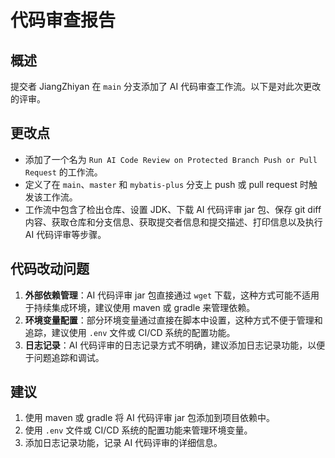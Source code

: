 # 代码审查报告

## 概述
提交者 JiangZhiyan 在 `main` 分支添加了 AI 代码审查工作流。以下是对此次更改的评审。

## 更改点
- 添加了一个名为 `Run AI Code Review on Protected Branch Push or Pull Request` 的工作流。
- 定义了在 `main`、`master` 和 `mybatis-plus` 分支上 push 或 pull request 时触发该工作流。
- 工作流中包含了检出仓库、设置 JDK、下载 AI 代码评审 jar 包、保存 git diff 内容、获取仓库和分支信息、获取提交者信息和提交描述、打印信息以及执行 AI 代码评审等步骤。

## 代码改动问题
1. **外部依赖管理**：AI 代码评审 jar 包直接通过 `wget` 下载，这种方式可能不适用于持续集成环境，建议使用 maven 或 gradle 来管理依赖。
2. **环境变量配置**：部分环境变量通过直接在脚本中设置，这种方式不便于管理和追踪，建议使用 `.env` 文件或 CI/CD 系统的配置功能。
3. **日志记录**：AI 代码评审的日志记录方式不明确，建议添加日志记录功能，以便于问题追踪和调试。

## 建议
1. 使用 maven 或 gradle 将 AI 代码评审 jar 包添加到项目依赖中。
2. 使用 `.env` 文件或 CI/CD 系统的配置功能来管理环境变量。
3. 添加日志记录功能，记录 AI 代码评审的详细信息。